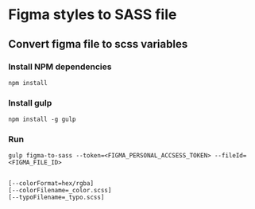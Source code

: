 # Figma styles to SASS file

## Convert figma file to scss variables 

### Install NPM dependencies
```npm install```

### Install gulp
```npm install -g gulp```

### Run

```
gulp figma-to-sass --token=<FIGMA_PERSONAL_ACCSESS_TOKEN> --fileId=<FIGMA_FILE_ID>


[--colorFormat=hex/rgba]
[--colorFilename=_color.scss]
[--typoFilename=_typo.scss]

```
